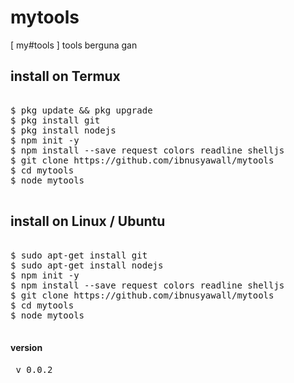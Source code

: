 # mytools
[ my#tools ] tools berguna gan

## install on Termux

<pre>

$ pkg update && pkg upgrade
$ pkg install git
$ pkg install nodejs
$ npm init -y
$ npm install --save request colors readline shelljs
$ git clone https://github.com/ibnusyawall/mytools
$ cd mytools
$ node mytools

</pre>

## install on Linux / Ubuntu

<pre>

$ sudo apt-get install git
$ sudo apt-get install nodejs
$ npm init -y
$ npm install --save request colors readline shelljs
$ git clone https://github.com/ibnusyawall/mytools
$ cd mytools
$ node mytools

</pre>

#### version
<pre> v 0.0.2 </pre>
